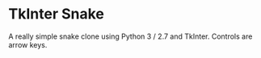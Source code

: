 TkInter Snake
=============

A really simple snake clone using Python 3 / 2.7 and TkInter. Controls are arrow keys.

